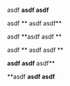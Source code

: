 asdf **asdf asdf**

asdf ** asdf asdf**

asdf **asdf asdf **

asdf ** asdf asdf **

**asdf asdf** asdf**

**asdf **asdf asdf**